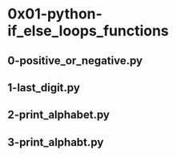 # 0x01-python-if_else_loops_functions
## 0-positive_or_negative.py
## 1-last_digit.py
## 2-print_alphabet.py
## 3-print_alphabt.py
